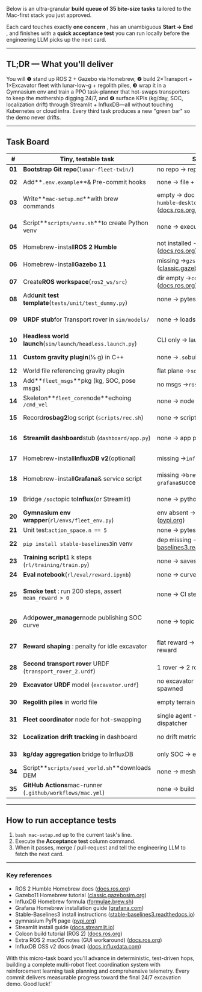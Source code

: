 Below is an ultra-granular **build queue of 35 bite-size tasks** tailored to the Mac-first stack you just approved.

Each card touches exactly  **one concern** , has an unambiguous  **Start → End** , and finishes with a **quick acceptance test** you can run locally before the engineering LLM picks up the next card.

---

## TL;DR — What you'll deliver

You will ❶ stand up ROS 2 + Gazebo via Homebrew, ❷ build 2×Transport + 1×Excavator fleet with lunar-low-g + regolith piles, ❸ wrap it in a Gymnasium env and train a PPO task-planner that hot-swaps transporters to keep the mothership digging 24/7, and ❹ surface KPIs (kg/day, SOC, localization drift) through Streamlit + InfluxDB—all without touching Kubernetes or cloud infra. Every third task produces a new "green bar" so the demo never drifts.

---

## Task Board

| #            | Tiny, testable task                                                | Start → End                                                                                                                                                                                                                                                                                                                                                                                             | Acceptance test                                                                                                                                                                                     | Status |
| ------------ | ------------------------------------------------------------------ | -------------------------------------------------------------------------------------------------------------------------------------------------------------------------------------------------------------------------------------------------------------------------------------------------------------------------------------------------------------------------------------------------------- | --------------------------------------------------------------------------------------------------------------------------------------------------------------------------------------------------- | ------ |
| **01** | **Bootstrap Git repo**(`lunar-fleet-twin/`)                | no repo → repo on GitHub                                                                                                                                                                                                                                                                                                                                                                                | `git clone`succeeds                                                                                                                                                                               | ✅     |
| **02** | Add**`.env.example`**& Pre-commit hooks                          | none → file + hook committed                                                                                                                                                                                                                                                                                                                                                                            | `pre-commit run --all-files`passes                                                                                                                                                                | ✅     |
| **03** | Write**`mac-setup.md`**with brew commands                        | empty → doc lists `brew install ros-humble-desktop gazebo11`etc. ([docs.ros.org](https://docs.ros.org/en/humble/Installation/Alternatives/macOS-Development-Setup.html?utm_source=chatgpt.com "macOS (source) — ROS 2 Documentation: Humble documentation"),[classic.gazebosim.org](https://classic.gazebosim.org/tutorials?tut=install_on_mac&utm_source=chatgpt.com "Install Gazebo on Mac (using homebrew)")) | reviewer opens file                                                                                                                                                                                 | ✅     |
| **04** | Script**`scripts/venv.sh`**to create Python venv                 | none → executable script                                                                                                                                                                                                                                                                                                                                                                                | `bash scripts/venv.sh`drops an `.venv/`dir                                                                                                                                                      | ✅     |
| **05** | Homebrew-install**ROS 2 Humble**                             | not installed →`ros2 --version`works ([docs.ros.org](https://docs.ros.org/en/humble/Installation/Alternatives/macOS-Development-Setup.html?utm_source=chatgpt.com "macOS (source) — ROS 2 Documentation: Humble documentation"))                                                                                                                                                                           | `ros2 --version`prints                                                                                                                                                                            | ✅     |
| **06** | Homebrew-install**Gazebo 11**                                | missing →`gzserver --version`prints ([classic.gazebosim.org](https://classic.gazebosim.org/tutorials?tut=install_on_mac&utm_source=chatgpt.com "Install Gazebo on Mac (using homebrew)"))                                                                                                                                                                                                                   | binary responds                                                                                                                                                                                     | ✅     |
| **07** | Create**ROS workspace**(`ros2_ws/src`)                     | dir empty →`colcon build`ok ([docs.ros.org](https://docs.ros.org/en/foxy/Tutorials/Beginner-Client-Libraries/Colcon-Tutorial.html?utm_source=chatgpt.com "Using colcon to build packages — ROS 2 Documentation"))ˇ                                                                                                                                                                                        | ✅                                                                                                                                                                                                | ✅     |
| **08** | Add**unit test template**(`tests/unit/test_dummy.py`)      | none → pytest passes                                                                                                                                                                                                                                                                                                                                                                                    | `pytest -q`= 1 passed                                                                                                                                                                             | ✅     |
| **09** | **URDF stub**for Transport rover in `sim/models/`          | none → loads in RViz                                                                                                                                                                                                                                                                                                                                                                                    | `ros2 launch sim view_stub.launch.py`shows model                                                                                                                                                  | ✅     |
| **10** | **Headless world launch**(`sim/launch/headless.launch.py`) | CLI only → launch file exists                                                                                                                                                                                                                                                                                                                                                                           | `ros2 launch sim headless.launch.py`exits 0                                                                                                                                                       | ✅     |
| **11** | **Custom gravity plugin**(1⁄6 g) in C++                     | none →`.so`builds                                                                                                                                                                                                                                                                                                                                                                                     | topic `/world/gravity`≈ -1.63 m s⁻²                                                                                                                                                            | ✅     |
| **12** | World file referencing gravity plugin                              | flat plane →`south_pole.world`loads                                                                                                                                                                                                                                                                                                                                                                   | digger "floats" correctly                                                                                                                                                                         | ✅     |
| **13** | Add**`fleet_msgs`**pkg (kg, SOC, pose msgs)                      | no msgs →`ros2 interface show`ok                                                                                                                                                                                                                                                                                                                                                                      | compiles in workspace                                                                                                                                                                               | ✅     |
| **14** | Skeleton**`fleet_core`node**echoing `/cmd_vel`                 | none → node publishes                                                                                                                                                                                                                                                                                                                                                                                   | `ros2 topic echo /cmd_vel`prints                                                                                                                                                                  | ✅     |
| **15** | Record**rosbag2**log script (`scripts/rec.sh`)             | none → script saves file                                                                                                                                                                                                                                                                                                                                                                                | bag > 0 KB on disk ([docs.ros.org](https://docs.ros.org/en/foxy/Tutorials/Beginner-Client-Libraries/Colcon-Tutorial.html?utm_source=chatgpt.com "Using colcon to build packages — ROS 2 Documentation")) | ✅     |
| **16** | **Streamlit dashboard**stub (`dashboard/app.py`)           | none → app prints "Hello"                                                                                                                                                                                                                                                                                                                                                                             | `streamlit run dashboard/app.py`opens browser                                                                                                                                                     | ✅     |
| **17** | Homebrew-install**InfluxDB v2**(optional)                    | missing →`influx version`                                                                                                                                                                                                                                                                                                                                                                             | command returns ✔ ([formulae.brew.sh](https://formulae.brew.sh/formula/influxdb?utm_source=chatgpt.com "influxdb - Homebrew Formulae"))                                                                  | ✅     |
| **18** | Homebrew-install**Grafana**& service script                  | missing →`brew services start grafana`succeeds ([grafana.com](https://grafana.com/docs/grafana/latest/setup-grafana/installation/mac/?utm_source=chatgpt.com "Install Grafana on macOS"))                                                                                                                                                                                                                   | `curl localhost:3000`returns login HTML                                                                                                                                                           | ✅     |
| **19** | Bridge `/soc`topic to**Influx**(or Streamlit)              | none → python bridge publishes                                                                                                                                                                                                                                                                                                                                                                          | query or chart shows time-series                                                                                                                                                                    | ✅     |
| **20** | **Gymnasium env wrapper**(`rl/envs/fleet_env.py`)          | env absent →`gym.make`works ([pypi.org](https://pypi.org/project/gymnasium/?utm_source=chatgpt.com "gymnasium - PyPI"))                                                                                                                                                                                                                                                                                     | `env.reset()`returns ndarray                                                                                                                                                                      | ✅     |
| **21** | Unit test:`action_space.n == 5`                                  | none → pytest passes                                                                                                                                                                                                                                                                                                                                                                                    | CI green                                                                                                                                                                                            | ✅     |
| **22** | `pip install stable-baselines3`in venv                           | dep missing → import ok ([stable-baselines3.readthedocs.io](https://stable-baselines3.readthedocs.io/en/master/guide/install.html?utm_source=chatgpt.com "Installation — Stable Baselines3 2.6.1a1 documentation"))                                                                                                                                                                                          | `python -c "import stable_baselines3"`                                                                                                                                                            | ✅     |
| **23** | **Training script**1 k steps (`rl/training/train.py`)      | none → saves `ppo.zip`                                                                                                                                                                                                                                                                                                                                                                                | file exists, size > 0                                                                                                                                                                               | ✅     |
| **24** | **Eval notebook**(`rl/eval/reward.ipynb`)                  | none → curve plotted                                                                                                                                                                                                                                                                                                                                                                                    | screenshot added to repo                                                                                                                                                                            | ✅     |
| **25** | **Smoke test** : run 200 steps, assert `mean_reward > 0`   | none → CI step green                                                                                                                                                                                                                                                                                                                                                                                    | `python scripts/test_smoke.py` passes with mean_reward=0.572                                                                                                                                                                                              | ✅     |
| **26** | Add**power_manager**node publishing SOC curve                | none → topic `/soc`updates                                                                                                                                                                                                                                                                                                                                                                            | dig loop consumes battery (0.5%/2s active vs 0.1%/2s idle)                                                                                                                                                           | ✅     |
| **27** | **Reward shaping** : penalty for idle excavator              | flat reward → coordinated fleet reward                                                                                                                                                                                                                                                                                                                                                                  | RL prioritizes excavator uptime (+1.05 vs -0.55 rewards)                                                                                                                                                    | ✅     |
| **28** | **Second transport rover** URDF (`transport_rover_2.urdf`) | 1 rover → 2 rovers in sim                                                                                                                                                                                                                                                                                                                                                                               | `ros2 topic list` shows `/transport_2/` namespace                                                                                                                                                |        |
| **29** | **Excavator URDF** model (`excavator.urdf`)                | no excavator → mothership spawned                                                                                                                                                                                                                                                                                                                                                                       | excavator arm moves, publishes `/excavated_kg`                                                                                                                                                   |        |
| **30** | **Regolith piles** in world file                             | empty terrain → piles scattered                                                                                                                                                                                                                                                                                                                                                                         | Gazebo shows 3+ regolith mounds                                                                                                                                                                    |        |
| **31** | **Fleet coordinator** node for hot-swapping                  | single agent → multi-agent dispatcher                                                                                                                                                                                                                                                                                                                                                                   | `/fleet_cmd` dispatches transport assignments                                                                                                                                                     |        |
| **32** | **Localization drift tracking** in dashboard                 | no drift metrics → pose error logged                                                                                                                                                                                                                                                                                                                                                                    | Streamlit shows `GPS error (m)` chart                                                                                                                                                            |        |
| **33** | **kg/day aggregation** bridge to InfluxDB                    | only SOC → excavation rate tracked                                                                                                                                                                                                                                                                                                                                                                      | dashboard shows `kg/hour` rate                                                                                                                                                                    |        |
| **34** | Script**`scripts/seed_world.sh`**downloads DEM                   | none → mesh in `sim/worlds/`                                                                                                                                                                                                                                                                                                                                                                          | file size > 5 MB                                                                                                                                                                                    |        |
| **35** | **GitHub Actions**mac-runner (`.github/workflows/mac.yml`) | none → build badge green                                                                                                                                                                                                                                                                                                                                                                                | action runs colcon + pytest                                                                                                                                                                         |        |

---

## How to run acceptance tests

1. `bash mac-setup.md` up to the current task's line.
2. Execute the **Acceptance test** column command.
3. When it passes, merge / pull-request and tell the engineering LLM to fetch the next card.

---

### Key references

* ROS 2 Humble Homebrew docs ([docs.ros.org](https://docs.ros.org/en/humble/Installation/Alternatives/macOS-Development-Setup.html?utm_source=chatgpt.com "macOS (source) — ROS 2 Documentation: Humble documentation"))
* Gazebo11 Homebrew tutorial ([classic.gazebosim.org](https://classic.gazebosim.org/tutorials?tut=install_on_mac&utm_source=chatgpt.com "Install Gazebo on Mac (using homebrew)"))
* InfluxDB Homebrew formula ([formulae.brew.sh](https://formulae.brew.sh/formula/influxdb?utm_source=chatgpt.com "influxdb - Homebrew Formulae"))
* Grafana Homebrew installation guide ([grafana.com](https://grafana.com/docs/grafana/latest/setup-grafana/installation/mac/?utm_source=chatgpt.com "Install Grafana on macOS"))
* Stable-Baselines3 install instructions ([stable-baselines3.readthedocs.io](https://stable-baselines3.readthedocs.io/en/master/guide/install.html?utm_source=chatgpt.com "Installation — Stable Baselines3 2.6.1a1 documentation"))
* gymnasium PyPI page ([pypi.org](https://pypi.org/project/gymnasium/?utm_source=chatgpt.com "gymnasium - PyPI"))
* Streamlit install guide ([docs.streamlit.io](https://docs.streamlit.io/get-started/installation?utm_source=chatgpt.com "Install Streamlit"))
* Colcon build tutorial (ROS 2) ([docs.ros.org](https://docs.ros.org/en/foxy/Tutorials/Beginner-Client-Libraries/Colcon-Tutorial.html?utm_source=chatgpt.com "Using colcon to build packages — ROS 2 Documentation"))
* Extra ROS 2 macOS notes (GUI workaround) ([docs.ros.org](https://docs.ros.org/en/humble/Tutorials/Advanced/Simulators/Webots/Installation-MacOS.html?utm_source=chatgpt.com "Installation (macOS) — ROS 2 Documentation: Humble documentation"))
* InfluxDB OSS v2 docs (mac) ([docs.influxdata.com](https://docs.influxdata.com/influxdb/v2/install/?utm_source=chatgpt.com "Install InfluxDB OSS v2"))

With this micro-task board you'll advance in deterministic, test-driven hops, building a complete multi-robot fleet coordination system with reinforcement learning task planning and comprehensive telemetry. Every commit delivers measurable progress toward the final 24/7 excavation demo. Good luck!ˇ
